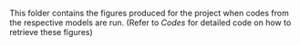 This folder contains the figures produced for the project when codes from the respective models are run. (Refer to _Codes_ for detailed code on how to retrieve these figures)
